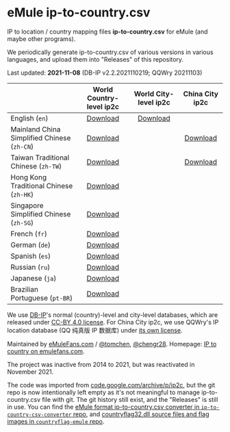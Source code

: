 # eMule ip-to-country.csv

IP to location / country mapping files **ip-to-country.csv** for eMule (and maybe other programs).

We periodically generate ip-to-country.csv of various versions in various languages, and upload them into "Releases" of this repository.

Last updated: **2021-11-08** (DB-IP v2.2.2021110219; QQWry 20211103)

|                                             |                                         World Country-level ip2c                                          |                                          World City-level ip2c                                           |                                                 China City ip2c                                                  |
| ------------------------------------------- | :-------------------------------------------------------------------------------------------------------: | :------------------------------------------------------------------------------------------------------: | :--------------------------------------------------------------------------------------------------------------: |
| English (`en`)                              |  [Download](https://github.com/emulefanscom/ip2c/releases/download/2021-11-08/ip-to-country_csv.en.zip)   | [Download](https://github.com/emulefanscom/ip2c/releases/download/2021-11-08/ip-to-country_csv.city.zip) |                                                                                                                  |
| Mainland China Simplified Chinese (`zh-CN`) | [Download](https://github.com/emulefanscom/ip2c/releases/download/2021-11-08/ip-to-country_csv.zh-CN.zip) |                                                                                                          |    [Download](https://github.com/emulefanscom/ip2c/releases/download/2021-11-08/ip-to-country_csv.cncity.zip)    |
| Taiwan Traditional Chinese (`zh-TW`)        | [Download](https://github.com/emulefanscom/ip2c/releases/download/2021-11-08/ip-to-country_csv.zh-TW.zip) |                                                                                                          | [Download](https://github.com/emulefanscom/ip2c/releases/download/2021-11-08/ip-to-country_csv.cncity.zh-TW.zip) |
| Hong Kong Traditional Chinese (`zh-HK`)     | [Download](https://github.com/emulefanscom/ip2c/releases/download/2021-11-08/ip-to-country_csv.zh-HK.zip) |                                                                                                          |                                                                                                                  |
| Singapore Simplified Chinese (`zh-SG`)      | [Download](https://github.com/emulefanscom/ip2c/releases/download/2021-11-08/ip-to-country_csv.zh-SG.zip) |                                                                                                          |                                                                                                                  |
| French (`fr`)                               |  [Download](https://github.com/emulefanscom/ip2c/releases/download/2021-11-08/ip-to-country_csv.fr.zip)   |                                                                                                          |                                                                                                                  |
| German (`de`)                               |  [Download](https://github.com/emulefanscom/ip2c/releases/download/2021-11-08/ip-to-country_csv.de.zip)   |                                                                                                          |                                                                                                                  |
| Spanish (`es`)                              |  [Download](https://github.com/emulefanscom/ip2c/releases/download/2021-11-08/ip-to-country_csv.es.zip)   |                                                                                                          |                                                                                                                  |
| Russian (`ru`)                              |  [Download](https://github.com/emulefanscom/ip2c/releases/download/2021-11-08/ip-to-country_csv.ru.zip)   |                                                                                                          |                                                                                                                  |
| Japanese (`ja`)                             |  [Download](https://github.com/emulefanscom/ip2c/releases/download/2021-11-08/ip-to-country_csv.ja.zip)   |                                                                                                          |                                                                                                                  |
| Brazilian Portuguese (`pt-BR`)              | [Download](https://github.com/emulefanscom/ip2c/releases/download/2021-11-08/ip-to-country_csv.pt-BR.zip) |                                                                                                          |                                                                                                                  |

We use [DB-IP](https://db-ip.com/)'s normal (country)-level and city-level databases, which are released under [CC-BY 4.0 license](https://creativecommons.org/licenses/by/4.0/). For China City ip2c, we use QQWry's IP location database (QQ 纯真版 IP 数据库) under [its own license](https://github.com/emulefanscom/ip2c/blob/master/QQWry_License.txt).

Maintained by [eMuleFans.com](https://www.emulefans.com/) / [@tomchen](https://github.com/tomchen), [@chengr28](https://github.com/chengr28). Homepage: [IP to country on emulefans.com](https://www.emulefans.com/news/plugin/ip-to-country/).

The project was inactive from 2014 to 2021, but was reactivated in November 2021.

The code was imported from [code.google.com/archive/p/ip2c](https://code.google.com/archive/p/ip2c/), but the git repo is now intentionally left empty as it's not meaningful to manage ip-to-country.csv file with git. The git history still exist, and the "Releases" is still in use. You can find the [eMule format ip-to-country.csv converter in `ip-to-country-csv-converter` repo](https://github.com/emulefanscom/ip-to-country-csv-converter), and [countryflag32.dll source files and flag images in `countryflag-emule` repo](https://github.com/emulefanscom/countryflag-emule).
